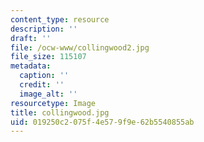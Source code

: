 ```yaml
---
content_type: resource
description: ''
draft: ''
file: /ocw-www/collingwood2.jpg
file_size: 115107
metadata:
  caption: ''
  credit: ''
  image_alt: ''
resourcetype: Image
title: collingwood.jpg
uid: 019250c2-075f-4e57-9f9e-62b5540855ab
---
```

